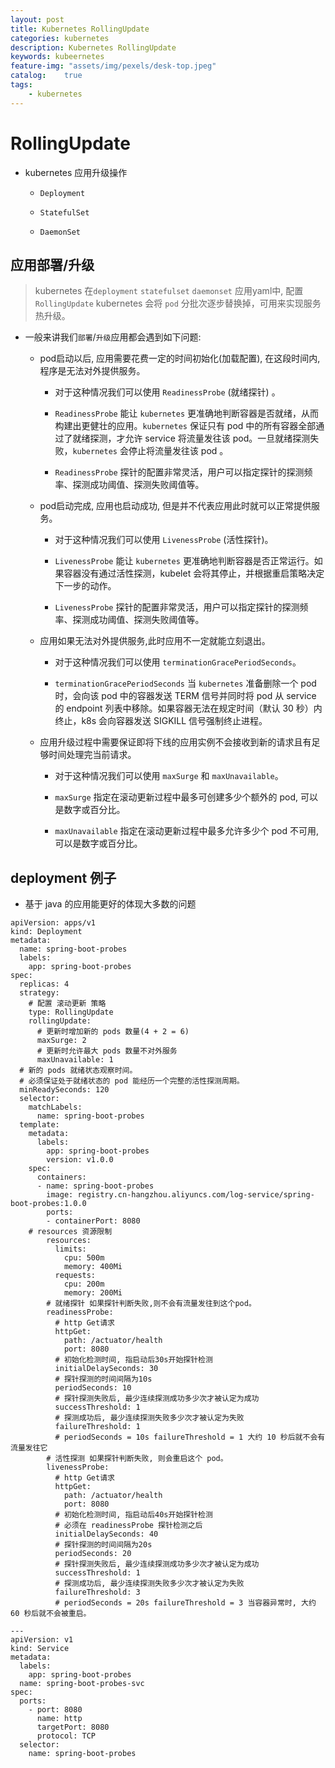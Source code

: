 ```yaml
---
layout: post
title: Kubernetes RollingUpdate
categories: kubernetes
description: Kubernetes RollingUpdate 
keywords: kubeernetes
feature-img: "assets/img/pexels/desk-top.jpeg"
catalog:    true
tags:
    - kubernetes
---
```



# RollingUpdate

  * kubernetes 应用升级操作

    * `Deployment`

    * `StatefulSet`

    * `DaemonSet`


## 应用部署/升级

> kubernetes 在`deployment` `statefulset` `daemonset` 应用yaml中, 配置 `RollingUpdate`  kubernetes 会将 `pod` 分批次逐步替换掉，可用来实现服务热升级。


* 一般来讲我们`部署`/`升级`应用都会遇到如下问题:

  * pod启动以后, 应用需要花费一定的时间初始化(加载配置), 在这段时间内,程序是无法对外提供服务。

    * 对于这种情况我们可以使用 `ReadinessProbe` (就绪探针) 。

    * `ReadinessProbe` 能让 `kubernetes` 更准确地判断容器是否就绪，从而构建出更健壮的应用。`kubernetes` 保证只有 pod 中的所有容器全部通过了就绪探测，才允许 service 将流量发往该 pod。一旦就绪探测失败，`kubernetes` 会停止将流量发往该 pod 。

    * `ReadinessProbe` 探针的配置非常灵活，用户可以指定探针的探测频率、探测成功阈值、探测失败阈值等。

  * pod启动完成, 应用也启动成功, 但是并不代表应用此时就可以正常提供服务。

    * 对于这种情况我们可以使用 `LivenessProbe` (活性探针)。

    * `LivenessProbe` 能让 `kubernetes` 更准确地判断容器是否正常运行。如果容器没有通过活性探测，kubelet 会将其停止，并根据重启策略决定下一步的动作。 

    * `LivenessProbe` 探针的配置非常灵活，用户可以指定探针的探测频率、探测成功阈值、探测失败阈值等。

  * 应用如果无法对外提供服务,此时应用不一定就能立刻退出。
   
    * 对于这种情况我们可以使用 `terminationGracePeriodSeconds`。

    * `terminationGracePeriodSeconds` 当 `kubernetes` 准备删除一个 pod 时，会向该 pod 中的容器发送 TERM 信号并同时将 pod 从 service 的 endpoint 列表中移除。如果容器无法在规定时间（默认 30 秒）内终止，k8s 会向容器发送 SIGKILL 信号强制终止进程。 

  * 应用升级过程中需要保证即将下线的应用实例不会接收到新的请求且有足够时间处理完当前请求。 

    * 对于这种情况我们可以使用 `maxSurge` 和 `maxUnavailable`。

    * `maxSurge`  指定在滚动更新过程中最多可创建多少个额外的 pod, 可以是数字或百分比。

    * `maxUnavailable` 指定在滚动更新过程中最多允许多少个 pod 不可用, 可以是数字或百分比。 



## deployment 例子

  * 基于 java 的应用能更好的体现大多数的问题

```
apiVersion: apps/v1
kind: Deployment 
metadata: 
  name: spring-boot-probes
  labels:
    app: spring-boot-probes
spec:
  replicas: 4
  strategy:
    # 配置 滚动更新 策略
    type: RollingUpdate
    rollingUpdate:
      # 更新时增加新的 pods 数量(4 + 2 = 6)
      maxSurge: 2
      # 更新时允许最大 pods 数量不对外服务
      maxUnavailable: 1
  # 新的 pods 就绪状态观察时间。
  # 必须保证处于就绪状态的 pod 能经历一个完整的活性探测周期。
  minReadySeconds: 120
  selector:
    matchLabels:
      name: spring-boot-probes
  template:
    metadata:
      labels:
        app: spring-boot-probes
        version: v1.0.0
    spec:
      containers:
      - name: spring-boot-probes
        image: registry.cn-hangzhou.aliyuncs.com/log-service/spring-boot-probes:1.0.0
        ports:
        - containerPort: 8080
	# resources 资源限制
        resources:
          limits:
            cpu: 500m
            memory: 400Mi
          requests:
            cpu: 200m
            memory: 200Mi
        # 就绪探针 如果探针判断失败,则不会有流量发往到这个pod。 
        readinessProbe:
          # http Get请求
          httpGet:
            path: /actuator/health
            port: 8080
          # 初始化检测时间, 指启动后30s开始探针检测
          initialDelaySeconds: 30
          # 探针探测的时间间隔为10s
          periodSeconds: 10
          # 探针探测失败后, 最少连续探测成功多少次才被认定为成功 
          successThreshold: 1
          # 探测成功后, 最少连续探测失败多少次才被认定为失败
          failureThreshold: 1
          # periodSeconds = 10s failureThreshold = 1 大约 10 秒后就不会有流量发往它
        # 活性探测 如果探针判断失败, 则会重启这个 pod。
        livenessProbe:
          # http Get请求
          httpGet:
            path: /actuator/health
            port: 8080
          # 初始化检测时间, 指启动后40s开始探针检测
          # 必须在 readinessProbe 探针检测之后
          initialDelaySeconds: 40
          # 探针探测的时间间隔为20s
          periodSeconds: 20
          # 探针探测失败后, 最少连续探测成功多少次才被认定为成功
          successThreshold: 1
          # 探测成功后, 最少连续探测失败多少次才被认定为失败
          failureThreshold: 3
          # periodSeconds = 20s failureThreshold = 3 当容器异常时, 大约 60 秒后就不会被重启。

---
apiVersion: v1 
kind: Service
metadata: 
  labels:
    app: spring-boot-probes
  name: spring-boot-probes-svc 
spec: 
  ports: 
    - port: 8080
      name: http
      targetPort: 8080
      protocol: TCP 
  selector: 
    name: spring-boot-probes
```



  
